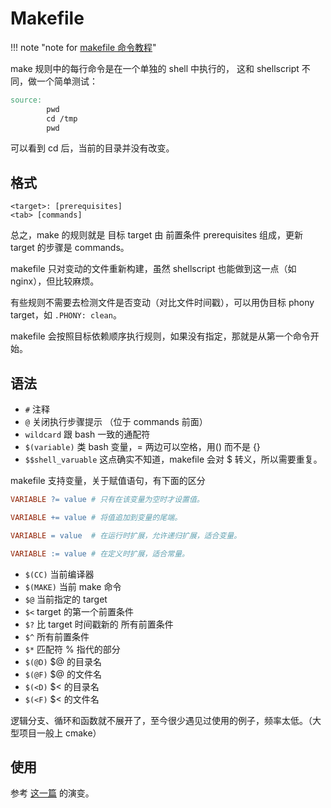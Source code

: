 # Makefile

!!! note "note for [makefile 命令教程](https://www.ruanyifeng.com/blog/2015/02/make.html)"

make 规则中的每行命令是在一个单独的 shell 中执行的， 这和 shellscript 不同，做一个简单测试：

```makefile
source:
        pwd
        cd /tmp
        pwd
```

可以看到 cd 后，当前的目录并没有改变。

## 格式 

```
<target>: [prerequisites]
<tab> [commands]
```

总之，make 的规则就是 目标 target 由 前置条件 prerequisites 组成，更新 target 的步骤是 commands。

makefile 只对变动的文件重新构建，虽然 shellscript 也能做到这一点（如 nginx），但比较麻烦。

有些规则不需要去检测文件是否变动（对比文件时间戳），可以用伪目标 phony target，如 `.PHONY: clean`。

makefile 会按照目标依赖顺序执行规则，如果没有指定，那就是从第一个命令开始。

## 语法

- `#` 注释
- `@` 关闭执行步骤提示 （位于 commands 前面）
- `wildcard` 跟 bash 一致的通配符
- `$(variable)` 类 bash 变量，= 两边可以空格，用() 而不是 {}
- `$$shell_varuable` 这点确实不知道，makefile 会对 $ 转义，所以需要重复。



makefile 支持变量，关于赋值语句，有下面的区分

```makefile
VARIABLE ?= value # 只有在该变量为空时才设置值。

VARIABLE += value # 将值追加到变量的尾端。

VARIABLE = value  # 在运行时扩展，允许递归扩展，适合变量。

VARIABLE := value # 在定义时扩展，适合常量。
```

- `$(CC)` 当前编译器
- `$(MAKE)` 当前 make 命令
- `$@` 当前指定的 target 
- `$<` target 的第一个前置条件
- `$?` 比 target 时间戳新的 所有前置条件
- `$^` 所有前置条件
- `$*` 匹配符 % 指代的部分
- `$(@D)` $@ 的目录名
- `$(@F)` $@ 的文件名
- `$(<D)` $< 的目录名
- `$(<F)` $< 的文件名


逻辑分支、循环和函数就不展开了，至今很少遇见过使用的例子，频率太低。（大型项目一般上 cmake）

## 使用

参考 [这一篇](https://www.cnblogs.com/tp-16b/p/8955462.html) 的演变。


